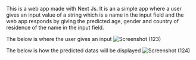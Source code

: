 This is a web app made with Next Js.
It is an a simple app where a user gives an input value of a string which is a name in the input field and the web app responds by giving the predicted age, gender and country of residence of the name in the input field.

The below is where the user gives an input 
![Screenshot (123)](https://github.com/YohannesHailemariam/first-next-js-project/assets/111003392/c2e071fc-ffef-4ab8-b91a-20d4a014944b)


The below is how the predicted datas will be displayed
![Screenshot (124)](https://github.com/YohannesHailemariam/first-next-js-project/assets/111003392/837af552-7c76-4e5e-9851-e8c135426f2a)
